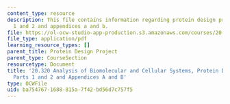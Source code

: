 ```yaml
---
content_type: resource
description: This file contains information regarding protein design project - parts
  1 and 2 and appendices a and b.
file: https://ol-ocw-studio-app-production.s3.amazonaws.com/courses/20-320-analysis-of-biomolecular-and-cellular-systems-fall-2012/ba7547671688815a7f42bd56d7c757f5_MIT20_320F12_Pr_De_Pr_P1-2.pdf
file_type: application/pdf
learning_resource_types: []
parent_title: Protein Design Project
parent_type: CourseSection
resourcetype: Document
title: '20.320 Analysis of Biomolecular and Cellular Systems, Protein Design Project:
  Parts 1 and 2 and Appendices A and B'
type: OCWFile
uid: ba754767-1688-815a-7f42-bd56d7c757f5
---
```

